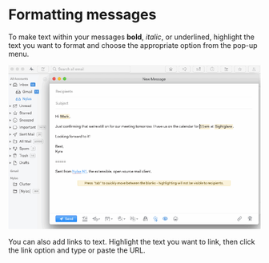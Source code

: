 # Formatting messages

To make text within your messages **bold**, _italic_, or underlined, highlight the text you want to format and choose the appropriate option from the pop-up menu.

![](./208495868-format_text.gif)

You can also add links to text. Highlight the text you want to link, then click the link option and type or paste the URL.


